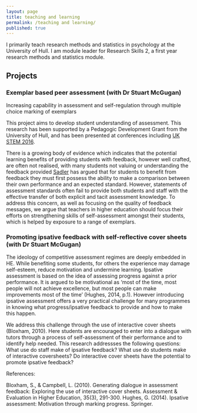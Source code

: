 ```yaml
---
layout: page
title: teaching and learning
permalink: /teaching and learning/
published: true
---
```


I primarily teach research methods and statistics in psychology at the University of Hull. I am module leader for Research Skills 2, a first year research methods and statistics module.

## Projects

### Exemplar based peer assessment (with Dr Stuart McGugan)
Increasing capability in assessment and self-regulation through multiple choice marking of exemplars

This project aims to develop student understanding of assessment. This research has been supported by a Pedagogic Development Grant from the University of Hull, and has been presented at conferences including [UK STEM 2016](https://ukstemconference.wordpress.com/).

There is a growing body of evidence which indicates that the potential learning benefits of providing students with feedback, however well crafted, are often not realised, with many students not valuing or understanding the feedback provided [Sadler](https://uofa.ualberta.ca/-/media/ualberta/centre-for-teaching-and-learning/symposium/less-teaching-more-learning-2009/royce-sadler/articles/symposiumltmlroyce-sadlerbeyond-feedback--developing-student-capability-in-complex-appraisal.pdf) has argued that for students to benefit from feedback they must first possess the ability to make a comparison between their own performance and an expected standard. However, statements of assessment standards often fail to provide both students and staff with the effective transfer of both explicit and tacit assessment knowledge. To address this concern, as well as focusing on the quality of feedback messages, we argue that teachers in higher education should focus their efforts on strengthening skills of self-assessment amongst their students, which is helped by exposure to a range of exemplars. 

### Promoting ipsative feedback with self-reflective cover sheets (with Dr Stuart McGugan)

The ideology of competitive assessment regimes are deeply embedded in HE. While benefiting some students, for others the experience may damage self-esteem, reduce motivation and undermine learning. Ipsative assessment is based on the idea of assessing progress against a prior performance. It is argued to be motivational as ‘most of the time, most people will not achieve excellence, but most people can make improvements most of the time’ (Hughes, 2014, p.1). However introducing ipsative assessment offers a very practical challenge for many programmes in knowing what progress/ipsative feedback to provide and how to make this happen. 

We address this challenge through the use of interactive cover sheets (Bloxham, 2010). Here students are encouraged to enter into a dialogue with tutors through a process of self-assessment of their performance and to identify help needed. This research addressses the following questions:
What use do staff make of ipsative feedback?
What use do students make of interactive coversheets? 
Do interactive cover sheets have the potential to promote ipsative feedback? 

References: 

Bloxham, S., & Campbell, L. (2010). Generating dialogue in assessment feedback: Exploring the use of interactive cover sheets. Assessment & Evaluation in Higher Education, 35(3), 291-300. 
Hughes, G. (2014). Ipsative assessment: Motivation through marking progress. Springer.
